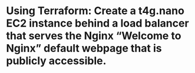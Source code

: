 # Using Terraform: Create a t4g.nano EC2 instance behind a load balancer that serves the Nginx “Welcome to Nginx” default webpage that is publicly accessible.


